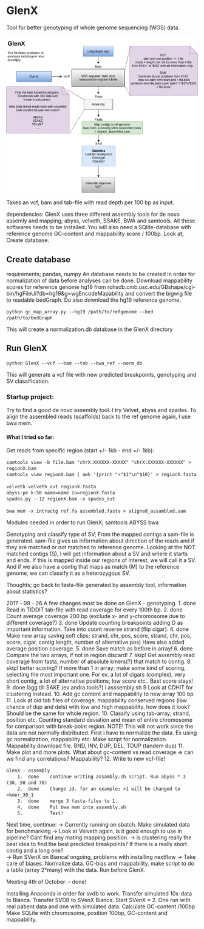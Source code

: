 # GlenX
Tool for better genotyping of whole genome sequencing (WGS) data. 

![alt text](https://github.com/vborjesson/GlenX/blob/master/Glen.png)

Takes an vcf, bam and tab-file with read depth per 100 bp as input. 

dependencies: 
	GlenX uses three different assembly tools for de novo assemly and mapping; abyss, velveth, SSAKE, BWA and samtools. All these softwares needs to be installed. 
	You will also need a SQlite-database with reference genome GC-content and mappability score / 100bp. Look at; Create database. 

## Create database
requirements; pandas, numpy
An database needs to be created in order for normalization of data before analyses can be done. Download mappability scores for reference genome hg19 from rohsdb.cmb.usc.edu/GBshape/cgi-bin/hgFileUi?db=hg19&g=wgEncodeMapability and convert the bigwig file to readable bedGraph. Do also download the hg19 reference genome. 

```
python gc_map_array.py --hg19 /path/to/refgenome --bed /path/to/bedGraph
```
This will create a normalization.db database in the GlenX directory

## Run GlenX
```
python GlenX --vcf --bam --tab --bwa_ref --norm_db
```
This will generate a vcf file with new predicted breakpoints, genotyping and SV classification. 

### Startup project: 
Try to find a good de novo assembly tool. I try Velvet, abyss and spades. To align the assembled reads (scaffolds) back to the ref genome again, I use bwa mem. 

#### What I tried so far: 

Get reads from specific region (start +/- 1kb - end +/- 1kb): 

```
samtools view -b file.bam "chrX:XXXXXX-XXXXX" "chrX:XXXXXX-XXXXXX" > regionX.bam
samtools view regionX.bam | awk '{print ">"$1"\n"$10}' > regionX.fasta

velveth velveth_out regionX.fasta
abyss-pe k-50 name=name in=regionX.fasta
spades.py --12 regionX.bam -o spades_out 

bwa mem -x intractg ref.fa assembled.fasta > aligned_assambled.sam
```
Modules needed in order to run GlenX; 
	samtools
	ABYSS
	bwa

Genotyping and classify type of SV;
From the mapped contigs a sam-file is generated. sam-file gives us information about direction of the reads and if they are matched or not matched to reference genome. 
Looking at the NOT matched contigs (S), I will get information about a SV and where it starts and ends. If this is mapped inside our regions of interest, we will call it a SV. And if we also have a contig that maps as match (M) to the reference genome, we can classify it as a heterozygous SV.   

Thoughts; 
go back to fasta-file generated by assembly tool, information about statistics? 

2017 - 09 - 26
	A few changes most be done on GlenX - genotyping. 
		1.	done	Read in TIDDIT tab-file with read coverage for every 100th bp.
		2.	done	Count average coverage 200 bp (exclude x- and y-chromosome due to different coverage?) 
		3. 	done	Update counting breakpoints adding D as important information. Take into count reverse strand (flip cigar). 
		4. 	done 	Make new array saving soft clips; strand, chr, pos, score, strand, chr, pos, score, cigar, contig length, number of alternative pos)					Have also added average position coverage.
		5. 	done	Save match as before in array! 
		6. 	done	Compare the two arrays, if not in region discard! 
		7. 	skip!	Get assembly read coverage from fasta, number of absolute kmers(?) that match to contig.
		8. 	skip! 	better scoring?		If more than 1 in array; make some kind of scoring, selecting the most important one. For ex. a lot of cigars (complex), very short contig, a lot of alternative positions, low score etc.. Best score stays!
		9. 	done	lägg till SAKE (ev andra tools?) i asssembly.sh
		9 			Look at CDHIT for clustering instead. 
		10. 		Add gc content and mappability to new array 100 bp
		11. 		Look at old tab files of coverage. mappability conserved regions (low chance of dup and dels) with low and high mappability. how does it look? Should be the same for whole region. 
		10. 		Classify using tab-array, strand, position etc. Counting standard deviation and mean of entire chromosome for comparison with break-point region. NOTE! This will not work since the data are not normally distributed. First i have to normalize the data. Ex using gc normalization, mappability etc. Make script for normalization. Mappability download file. BND, INV, DUP, DEL, TDUP (tandem dup) 
		11. 		Make plot and more plots. What about gc-content vs read coverage => can we find any correlations? 
					Mappability? 
		12. 			Write to new vcf-file! 

	
	GlenX - assembly
		1.	done	continue writing assambly.sh script. Run abyss * 3 (30, 50 and 70)
		2. 	done	Change id. for an example; >1 will be changed to >kmer_30_1
		3. 	done	merge 3 fasta-files to 1. 
		4.	done	Put bwa mem into assambly.sh
		5. 			Test!


Next time, continue:
-> Currently running on sbatch. Make simulated data for benchmarking
-> 		Look at Velveth again, is it good enough to use in pipeline? Cant find any mating mapping position.
-> 		is clustering really the best idea to find the best predicted breakpoints? If there is a really short contig and a long one?   
-> 		Run SVenX on Bianca!
ongoing, problems with installing nextflow
-> 		Take care of biases. Normalize data. GC-bias and  mappability. make script to do a table (array 2*many) with the data. Run before GlenX. 


Meeting 4th of October: - done!

Installing Anaconda in order for svdb to work.
Transfer simulated 10x-data to Bianca. 
Transfer SVDB to SVenX Bianca.
Start SVenX * 2. One run with real patient data and one with simulated data.
Calculate GC-content /100bp
Make SQLite with chromosome, position 100bp, GC-content and mappability. 
